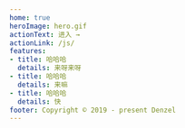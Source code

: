 ```yaml
---
home: true
heroImage: hero.gif
actionText: 进入 →
actionLink: /js/
features:
- title: 哈哈哈
  details: 来呀来呀
- title: 哈哈哈
  details: 来嘛
- title: 哈哈哈
  details: 快
footer: Copyright © 2019 - present Denzel
---
```



